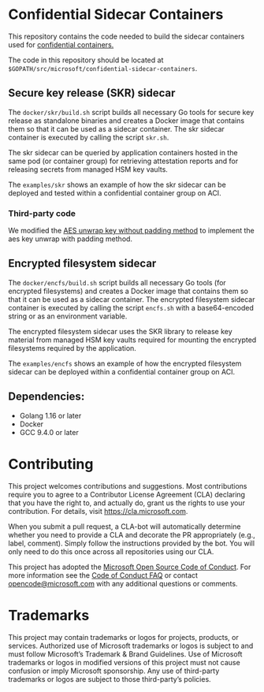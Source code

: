 # Confidential Sidecar Containers
This repository contains the code needed to build the sidecar containers used for [confidential containers.](https://techcommunity.microsoft.com/t5/azure-confidential-computing/microsoft-introduces-preview-of-confidential-containers-on-azure/ba-p/3410394)

The code in this repository should be located at ``$GOPATH/src/microsoft/confidential-sidecar-containers``.

## Secure key release (SKR) sidecar
The ``docker/skr/build.sh`` script builds all necessary Go tools for secure key release as standalone binaries and creates a Docker image that contains them so that it 
can be used as a sidecar container. The skr sidecar container is executed by calling the script ``skr.sh``.

The skr sidecar can be queried by application containers hosted in the same pod (or container group) for retrieving attestation reports and for releasing secrets from managed HSM key vaults.

The ``examples/skr`` shows an example of how the skr sidecar can be deployed and tested within a confidential container group on ACI.

### Third-party code 
We modified the [AES unwrap key without padding method](https://github.com/NickBall/go-aes-key-wrap/blob/master/keywrap.go) to implement the aes key unwrap with padding method.

## Encrypted filesystem sidecar
The ``docker/encfs/build.sh`` script builds all necessary Go tools (for encrypted filesystems) and creates a Docker image that contains them so that it can be used as a sidecar container. The encrypted filesystem sidecar container is executed by calling the script ``encfs.sh`` with a base64-encoded string or as an environment variable.

The encrypted filesystem sidecar uses the SKR library to release key material from managed HSM key vaults required for mounting the encrypted filesystems required by the application.

The ``examples/encfs`` shows an example of how the encrypted filesystem sidecar can be deployed within a confidential container group on ACI.
## Dependencies:
- Golang 1.16 or later
- Docker
- GCC 9.4.0 or later

# Contributing
This project welcomes contributions and suggestions. Most contributions require you to
agree to a Contributor License Agreement (CLA) declaring that you have the right to,
and actually do, grant us the rights to use your contribution. For details, visit
https://cla.microsoft.com.

When you submit a pull request, a CLA-bot will automatically determine whether you need
to provide a CLA and decorate the PR appropriately (e.g., label, comment). Simply follow the
instructions provided by the bot. You will only need to do this once across all repositories using our CLA.

This project has adopted the [Microsoft Open Source Code of Conduct](https://opensource.microsoft.com/codeofconduct/).
For more information see the [Code of Conduct FAQ](https://opensource.microsoft.com/codeofconduct/faq/)
or contact [opencode@microsoft.com](mailto:opencode@microsoft.com) with any additional questions or comments.

# Trademarks
This project may contain trademarks or logos for projects, products, or services. Authorized use of Microsoft trademarks or logos is subject to and must follow Microsoft’s Trademark & Brand Guidelines. Use of Microsoft trademarks or logos in modified versions of this project must not cause confusion or imply Microsoft sponsorship. Any use of third-party trademarks or logos are subject to those third-party’s policies.
